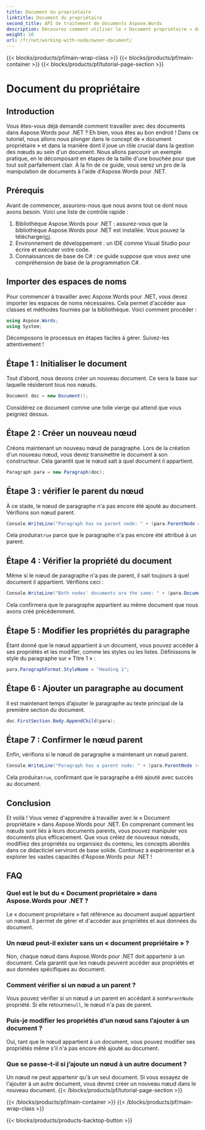 ```yaml
---
title: Document du propriétaire
linktitle: Document du propriétaire
second_title: API de traitement de documents Aspose.Words
description: Découvrez comment utiliser le « Document propriétaire » dans Aspose.Words pour .NET. Ce guide étape par étape décrit la création et la manipulation de nœuds dans un document.
weight: 10
url: /fr/net/working-with-node/owner-document/
---
```


{{< blocks/products/pf/main-wrap-class >}}
{{< blocks/products/pf/main-container >}}
{{< blocks/products/pf/tutorial-page-section >}}

# Document du propriétaire

## Introduction

Vous êtes-vous déjà demandé comment travailler avec des documents dans Aspose.Words pour .NET ? Eh bien, vous êtes au bon endroit ! Dans ce tutoriel, nous allons nous plonger dans le concept de « document propriétaire » et dans la manière dont il joue un rôle crucial dans la gestion des nœuds au sein d'un document. Nous allons parcourir un exemple pratique, en le décomposant en étapes de la taille d'une bouchée pour que tout soit parfaitement clair. À la fin de ce guide, vous serez un pro de la manipulation de documents à l'aide d'Aspose.Words pour .NET.

## Prérequis

Avant de commencer, assurons-nous que nous avons tout ce dont nous avons besoin. Voici une liste de contrôle rapide :

1.  Bibliothèque Aspose.Words pour .NET : assurez-vous que la bibliothèque Aspose.Words pour .NET est installée. Vous pouvez la télécharger[ici](https://releases.aspose.com/words/net/).
2. Environnement de développement : un IDE comme Visual Studio pour écrire et exécuter votre code.
3. Connaissances de base de C# : ce guide suppose que vous avez une compréhension de base de la programmation C#.

## Importer des espaces de noms

Pour commencer à travailler avec Aspose.Words pour .NET, vous devez importer les espaces de noms nécessaires. Cela permet d'accéder aux classes et méthodes fournies par la bibliothèque. Voici comment procéder :

```csharp
using Aspose.Words;
using System;
```

Décomposons le processus en étapes faciles à gérer. Suivez-les attentivement !

## Étape 1 : Initialiser le document

Tout d’abord, nous devons créer un nouveau document. Ce sera la base sur laquelle résideront tous nos nœuds.

```csharp
Document doc = new Document();
```

Considérez ce document comme une toile vierge qui attend que vous peigniez dessus.

## Étape 2 : Créer un nouveau nœud

Créons maintenant un nouveau nœud de paragraphe. Lors de la création d'un nouveau nœud, vous devez transmettre le document à son constructeur. Cela garantit que le nœud sait à quel document il appartient.

```csharp
Paragraph para = new Paragraph(doc);
```

## Étape 3 : vérifier le parent du nœud

À ce stade, le nœud de paragraphe n'a pas encore été ajouté au document. Vérifions son nœud parent.

```csharp
Console.WriteLine("Paragraph has no parent node: " + (para.ParentNode == null));
```

 Cela produira`true` parce que le paragraphe n'a pas encore été attribué à un parent.

## Étape 4 : Vérifier la propriété du document

Même si le nœud de paragraphe n'a pas de parent, il sait toujours à quel document il appartient. Vérifions ceci :

```csharp
Console.WriteLine("Both nodes' documents are the same: " + (para.Document == doc));
```

Cela confirmera que le paragraphe appartient au même document que nous avons créé précédemment.

## Étape 5 : Modifier les propriétés du paragraphe

Étant donné que le nœud appartient à un document, vous pouvez accéder à ses propriétés et les modifier, comme les styles ou les listes. Définissons le style du paragraphe sur « Titre 1 » :

```csharp
para.ParagraphFormat.StyleName = "Heading 1";
```

## Étape 6 : Ajouter un paragraphe au document

Il est maintenant temps d’ajouter le paragraphe au texte principal de la première section du document.

```csharp
doc.FirstSection.Body.AppendChild(para);
```

## Étape 7 : Confirmer le nœud parent

Enfin, vérifions si le nœud de paragraphe a maintenant un nœud parent.

```csharp
Console.WriteLine("Paragraph has a parent node: " + (para.ParentNode != null));
```

 Cela produira`true`, confirmant que le paragraphe a été ajouté avec succès au document.

## Conclusion

Et voilà ! Vous venez d'apprendre à travailler avec le « Document propriétaire » dans Aspose.Words pour .NET. En comprenant comment les nœuds sont liés à leurs documents parents, vous pouvez manipuler vos documents plus efficacement. Que vous créiez de nouveaux nœuds, modifiiez des propriétés ou organisiez du contenu, les concepts abordés dans ce didacticiel serviront de base solide. Continuez à expérimenter et à explorer les vastes capacités d'Aspose.Words pour .NET !

## FAQ

### Quel est le but du « Document propriétaire » dans Aspose.Words pour .NET ?  
Le « document propriétaire » fait référence au document auquel appartient un nœud. Il permet de gérer et d'accéder aux propriétés et aux données du document.

### Un nœud peut-il exister sans un « document propriétaire » ?  
Non, chaque nœud dans Aspose.Words pour .NET doit appartenir à un document. Cela garantit que les nœuds peuvent accéder aux propriétés et aux données spécifiques au document.

### Comment vérifier si un nœud a un parent ?  
Vous pouvez vérifier si un nœud a un parent en accédant à son`ParentNode` propriété. Si elle retourne`null`, le nœud n'a pas de parent.

### Puis-je modifier les propriétés d’un nœud sans l’ajouter à un document ?  
Oui, tant que le nœud appartient à un document, vous pouvez modifier ses propriétés même s'il n'a pas encore été ajouté au document.

### Que se passe-t-il si j’ajoute un nœud à un autre document ?  
Un nœud ne peut appartenir qu'à un seul document. Si vous essayez de l'ajouter à un autre document, vous devrez créer un nouveau nœud dans le nouveau document.
{{< /blocks/products/pf/tutorial-page-section >}}

{{< /blocks/products/pf/main-container >}}
{{< /blocks/products/pf/main-wrap-class >}}

{{< blocks/products/products-backtop-button >}}
